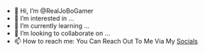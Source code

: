 - 👋 Hi, I’m @RealJoBoGamer
- 👀 I’m interested in ...
- 🌱 I’m currently learning ...
- 💞️ I’m looking to collaborate on ...
- 📫 How to reach me: You Can Reach Out To Me Via My [Socials](http://thisis.jobogamer.co.uk/socials)

<!---
RealJoBoGamer/RealJoBoGamer is a ✨ special ✨ repository because its `README.md` (this file) appears on your GitHub profile.
You can click the Preview link to take a look at your changes.
--->
